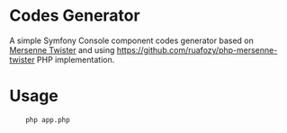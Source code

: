 Codes Generator
===============

A simple Symfony Console component codes generator based on [Mersenne Twister](http://www.math.sci.hiroshima-u.ac.jp/~m-mat/MT/emt.html) and using https://github.com/ruafozy/php-mersenne-twister PHP implementation.

Usage
=====

```bash
    php app.php
```
